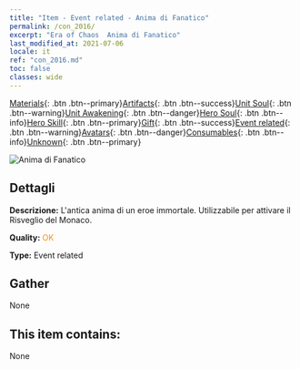 ```yaml
---
title: "Item - Event related - Anima di Fanatico"
permalink: /con_2016/
excerpt: "Era of Chaos  Anima di Fanatico"
last_modified_at: 2021-07-06
locale: it
ref: "con_2016.md"
toc: false
classes: wide
---
```

 [Materials](/ItemsIT/){: .btn .btn--primary}[Artifacts](/ItemsIT/Artifacts/){: .btn .btn--success}[Unit Soul](/ItemsIT/UnitSoul/){: .btn .btn--warning}[Unit Awakening](/ItemsIT/UnitAwakening/){: .btn .btn--danger}[Hero Soul](/ItemsIT/HeroSoul/){: .btn .btn--info}[Hero Skill](/ItemsIT/HeroSkill/){: .btn .btn--primary}[Gift](/ItemsIT/Gift/){: .btn .btn--success}[Event related](/ItemsIT/Events/){: .btn .btn--warning}[Avatars](/ItemsIT/Avatars/){: .btn .btn--danger}[Consumables](/ItemsIT/Consumables/){: .btn .btn--info}[Unknown](/ItemsIT/Unknown/){: .btn .btn--primary}

 ![Anima di Fanatico](/images/t/juexing_105.jpg)

## Dettagli
 **Descrizione:** L'antica anima di un eroe immortale. Utilizzabile per attivare il Risveglio del Monaco.

 **Quality:** <span style="color: #FF8C00">OK</span>

 **Type:** Event related

## Gather

  None

## This item contains:

  None

